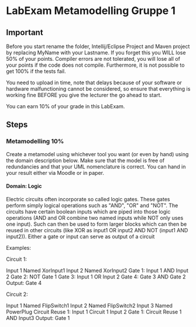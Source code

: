 # LabExam Metamodelling Gruppe 1

## Important
Before you start rename the folder, Intellij/Eclipse Project and Maven project by replacing MyName with your Lastname. If you forget this you WILL lose 50% of your points. 
Compiler errors are not tolerated, you will lose all of your points if the code does not compile. Furthermore, it is not possible to get 100% if the tests fail.

You need to upload in time, note that delays because of your software or hardware malfunctioning cannot be considered, so ensure that everything is working fine BEFORE you give the lecturer the go ahead to start. 

You can earn 10% of your grade in this LabExam.

## Steps

### Metamodelling 10%

Create a metamodel using whichever tool you want (or even by hand) using the domain description below. Make sure that the model is free of redundancies and that your UML nomenclature is correct. You can hand in your result either via Moodle or in paper. 

#### Domain: Logic 

Electric circuits often incorporate so called logic gates. These gates perform simply logical operations such as "AND", "OR" and "NOT". The circuits have certain boolean inputs which are piped into those logic operations (AND and OR combine two named inputs while NOT only uses one input). Such can then be used to form larger blocks which can then be reused in other circuits (like XOR as input1 OR input2 AND NOT (input1 AND input2)). Either a gate or input can serve as output of a circuit

Examples:

Circuit 1: 

Input 1 Named XorInput1
Input 2 Named XorInput2
Gate 1: Input 1 AND Input 2 
Gate 2: NOT Gate 1
Gate 3: Input 1 OR Input 2 
Gate 4: Gate 3 AND Gate 2
Output: Gate 4

Circuit 2:

Input 1 Named FlipSwitch1 
Input 2 Named FlipSwitch2
Input 3 Named PowerPlug
Circuit Reuse 1: Input 1 Circuit 1 Input 2
Gate 1: Circuit Reuse 1 AND Input3
Output: Gate 1

